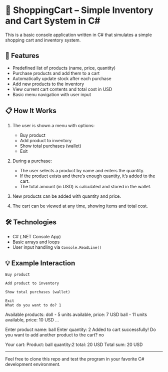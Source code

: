 # 🛒 ShoppingCart – Simple Inventory and Cart System in C#

This is a basic console application written in C# that simulates a simple shopping cart and inventory system.

## 🧾 Features

- Predefined list of products (name, price, quantity)
- Purchase products and add them to a cart
- Automatically update stock after each purchase
- Add new products to the inventory
- View current cart contents and total cost in USD
- Basic menu navigation with user input

## 📋 How It Works

1. The user is shown a menu with options:
   - Buy product
   - Add product to inventory
   - Show total purchases (wallet)
   - Exit

2. During a purchase:
   - The user selects a product by name and enters the quantity.
   - If the product exists and there’s enough quantity, it’s added to the cart.
   - The total amount (in USD) is calculated and stored in the wallet.

3. New products can be added with quantity and price.
4. The cart can be viewed at any time, showing items and total cost.

## 🛠️ Technologies

- C# (.NET Console App)
- Basic arrays and loops
- User input handling via `Console.ReadLine()`

## 💡 Example Interaction

    Buy product

    Add product to inventory

    Show total purchases (wallet)

    Exit
    What do you want to do? 1

Available products:
doll - 5 units available, price: 7 USD
ball - 11 units available, price: 10 USD
...

Enter product name: ball
Enter quantity: 2
Added to cart successfully!
Do you want to add another product to the cart? no

Your cart:
Product: ball quantity:2 total: 20 USD
Total sum: 20 USD

---

Feel free to clone this repo and test the program in your favorite C# development environment.